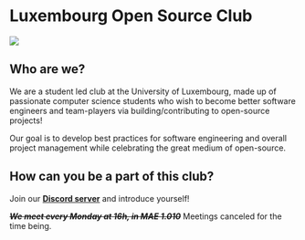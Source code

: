 # Luxembourg Open Source Club 
![](https://media.giphy.com/media/Nx0rz3jtxtEre/giphy.gif)
## Who are we?
We are a student led club at the University of Luxembourg, made up of passionate computer science students who wish to become better software engineers and team-players via building/contributing to open-source projects!

Our goal is to develop best practices for software engineering and overall project management while celebrating the great medium of open-source.
## How can you be a part of this club?
Join our [**Discord server**](https://discord.gg/m9q7X7mBM4) and introduce yourself!

~~**_We meet every Monday at 16h, in MAE 1.010_**~~ Meetings canceled for the time being.
